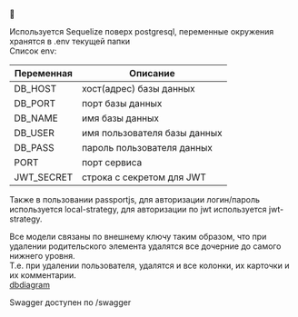 👋  
  
Используется Sequelize поверх postgresql, переменные окружения хранятся в .env текущей папки  
Список env:  

|Переменная|Описание|
|----------|--------|
| DB_HOST      | хост(адрес) базы данных      |
| DB_PORT      | порт базы данных             |
| DB_NAME      | имя базы данных              |
| DB_USER      | имя пользователя базы данных |
| DB_PASS      | пароль пользователя данных   |
| PORT         | порт сервиса                 |
| JWT_SECRET   | строка с секретом для JWT    |

Также в пользовании passportjs, для авторизации логин/пароль используется local-strategy, для авторизации по jwt используется jwt-strategy. 

Все модели связаны по внешнему ключу таким образом, что при удалении родительского элемента удалятся все дочерние до самого нижнего уровня.  
Т.е. при удалении пользователя, удалятся и все колонки, их карточки и их комментарии.  
[dbdiagram](https://dbdiagram.io/d/66cb77573f611e76e96cfe9c) 

Swagger доступен по /swagger
